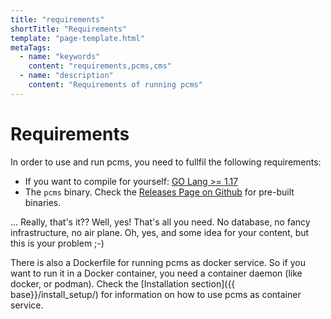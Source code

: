 ```yaml
---
title: "requirements"
shortTitle: "Requirements"
template: "page-template.html"
metaTags: 
  - name: "keywords"
    content: "requirements,pcms,cms"
  - name: "description"
    content: "Requirements of running pcms"
---
```

# Requirements

In order to use and run pcms, you need to fullfil the following requirements:

* If you want to compile for yourself: [ GO Lang >= 1.17 ]( https://go.dev/dl/ )
* The `pcms` binary. Check the [Releases Page on Github](https://github.com/bylexus/pcms/releases) for pre-built binaries.

... Really, that's it?? Well, yes! That's all you need. No database, no fancy infrastructure, no air plane. Oh, yes, and some idea for your content, but this is your problem ;-)

There is also a Dockerfile for running pcms as docker service. So if you want to run it
in a Docker container, you need a container daemon (like docker, or podman). Check the [Installation section]({{ base}}/install_setup/) for information on how to use pcms as container service.
